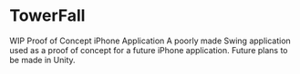 # TowerFall
WIP Proof of Concept iPhone Application
A poorly made Swing application used as a proof of concept for a future iPhone application. Future plans to be made in Unity.
